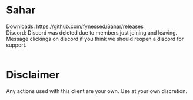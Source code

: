 # Sahar
Downloads:	https://github.com/fynessed/Sahar/releases <br>
Discord:	Discord was deleted due to members just joining and leaving. Message clickings on discord if you think we should reopen a discord for support.
<br> <br>

# Disclaimer
Any actions used with this client are your own. Use at your own discretion.
